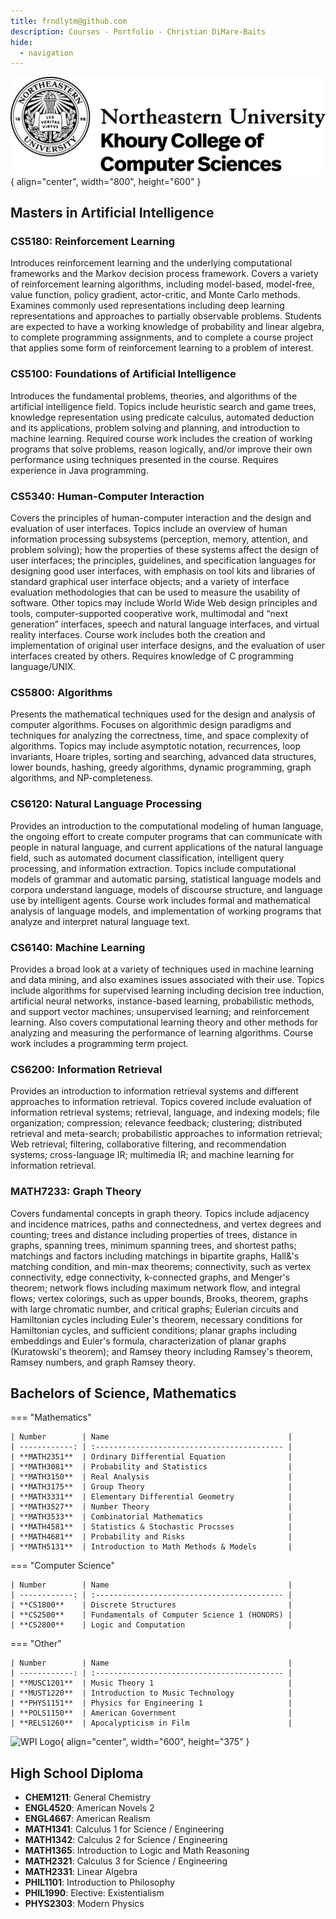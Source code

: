 ```yaml
---
title: frndlytm@github.com
description: Courses - Portfolio - Christian DiMare-Baits
hide:
  - navigation
---
```


![NEU Logo](images/NU_KCCS_Seal_Black.png){ align="center", width="800", height="600" }

## Masters in Artificial Intelligence

### **CS5180:** Reinforcement Learning

Introduces reinforcement learning and the underlying computational frameworks and
the Markov decision process framework. Covers a variety of reinforcement learning
algorithms, including model-based, model-free, value function, policy gradient,
actor-critic, and Monte Carlo methods. Examines commonly used representations
including deep learning representations and approaches to partially observable
problems. Students are expected to have a working knowledge of probability and linear
algebra, to complete programming assignments, and to complete a course project that
applies some form of reinforcement learning to a problem of interest.

### **CS5100:** Foundations of Artificial Intelligence

Introduces the fundamental problems, theories, and algorithms of the artificial
intelligence field. Topics include heuristic search and game trees, knowledge
representation using predicate calculus, automated deduction and its applications,
problem solving and planning, and introduction to machine learning. Required course
work includes the creation of working programs that solve problems, reason logically,
and/or improve their own performance using techniques presented in the course. Requires
experience in Java programming.

### **CS5340:** Human-Computer Interaction

Covers the principles of human-computer interaction and the design and evaluation of
user interfaces. Topics include an overview of human information processing subsystems
(perception, memory, attention, and problem solving); how the properties of these
systems affect the design of user interfaces; the principles, guidelines, and
specification languages for designing good user interfaces, with emphasis on tool kits
and libraries of standard graphical user interface objects; and a variety of interface
evaluation methodologies that can be used to measure the usability of software. Other
topics may include World Wide Web design principles and tools, computer-supported
cooperative work, multimodal and “next generation” interfaces, speech and natural
language interfaces, and virtual reality interfaces. Course work includes both the
creation and implementation of original user interface designs, and the evaluation of
user interfaces created by others. Requires knowledge of C programming language/UNIX.

### **CS5800:** Algorithms

Presents the mathematical techniques used for the design and analysis of computer
algorithms. Focuses on algorithmic design paradigms and techniques for analyzing
the correctness, time, and space complexity of algorithms. Topics may include
asymptotic notation, recurrences, loop invariants, Hoare triples, sorting and
searching, advanced data structures, lower bounds, hashing, greedy algorithms,
dynamic programming, graph algorithms, and NP-completeness.

### **CS6120:** Natural Language Processing

Provides an introduction to the computational modeling of human language, the ongoing
effort to create computer programs that can communicate with people in natural language,
and current applications of the natural language field, such as automated document
classification, intelligent query processing, and information extraction. Topics include
computational models of grammar and automatic parsing, statistical language models and
corpora understand language, models of discourse structure, and language use by intelligent
agents. Course work includes formal and mathematical analysis of language models, and
implementation of working programs that analyze and interpret natural language text.

### **CS6140:** Machine Learning

Provides a broad look at a variety of techniques used in machine learning and data
mining, and also examines issues associated with their use. Topics include algorithms
for supervised learning including decision tree induction, artificial neural networks,
instance-based learning, probabilistic methods, and support vector machines;
unsupervised learning; and reinforcement learning. Also covers computational learning
theory and other methods for analyzing and measuring the performance of learning
algorithms. Course work includes a programming term project.

### **CS6200:** Information Retrieval

Provides an introduction to information retrieval systems and different approaches to
information retrieval. Topics covered include evaluation of information retrieval
systems; retrieval, language, and indexing models; file organization; compression;
relevance feedback; clustering; distributed retrieval and meta-search; probabilistic
approaches to information retrieval; Web retrieval; filtering, collaborative filtering,
and recommendation systems; cross-language IR; multimedia IR; and machine learning for
information retrieval.

### **MATH7233:** Graph Theory

Covers fundamental concepts in graph theory. Topics include adjacency and incidence
matrices, paths and connectedness, and vertex degrees and counting; trees and distance
including properties of trees, distance in graphs, spanning trees, minimum spanning
trees, and shortest paths; matchings and factors including matchings in bipartite
graphs, Hall&'s matching condition, and min-max theorems; connectivity, such as
vertex connectivity, edge connectivity, k-connected graphs, and Menger's theorem;
network flows including maximum network flow, and integral flows; vertex colorings,
such as upper bounds, Brooks, theorem, graphs with large chromatic number, and critical
graphs; Eulerian circuits and Hamiltonian cycles including Euler's theorem, necessary
conditions for Hamiltonian cycles, and sufficient conditions; planar graphs including
embeddings and Euler's formula, characterization of planar graphs (Kuratowski's theorem);
and Ramsey theory including Ramsey's theorem, Ramsey numbers, and graph Ramsey theory.


## Bachelors of Science, Mathematics

=== "Mathematics"
    
    | Number        | Name                                        |
    | ------------: | :------------------------------------------ |
    | **MATH2351**  | Ordinary Differential Equation              |
    | **MATH3081**  | Probability and Statistics                  |
    | **MATH3150**  | Real Analysis                               |
    | **MATH3175**  | Group Theory                                |
    | **MATH3331**  | Elementary Differential Geometry            |
    | **MATH3527**  | Number Theory                               |
    | **MATH3533**  | Combinatorial Mathematics                   |
    | **MATH4581**  | Statistics & Stochastic Procsses            |
    | **MATH4681**  | Probability and Risks                       |
    | **MATH5131**  | Introduction to Math Methods & Models       |

=== "Computer Science"

    | Number        | Name                                        |
    | ------------: | :------------------------------------------ |
    | **CS1800**    | Discrete Structures                         |
    | **CS2500**    | Fundamentals of Computer Science 1 (HONORS) |
    | **CS2800**    | Logic and Computation                       |

=== "Other"

    | Number        | Name                                        |
    | ------------: | :------------------------------------------ |
    | **MUSC1201**  | Music Theory 1                              |
    | **MUST1220**  | Introduction to Music Technology            |
    | **PHYS1151**  | Physics for Engineering 1                   |
    | **POLS1150**  | American Government                         |
    | **RELS1260**  | Apocalypticism in Film                      |


![WPI Logo](https://www.wpi.edu/sites/default/files/inline-image/Offices/Marketing-Communications/WPI_Inst_Prim_BLK.png){ align="center", width="600", height="375" }

## High School Diploma

* **CHEM1211**: General Chemistry
* **ENGL4520**:	American Novels 2
* **ENGL4667**:	American Realism
* **MATH1341**: Calculus 1 for Science / Engineering
* **MATH1342**: Calculus 2 for Science / Engineering
* **MATH1365**: Introduction to Logic and Math Reasoning
* **MATH2321**: Calculus 3 for Science / Engineering
* **MATH2331**: Linear Algebra
* **PHIL1101**:	Introduction to Philosophy
* **PHIL1990**:	Elective: Existentialism
* **PHYS2303**:	Modern Physics
